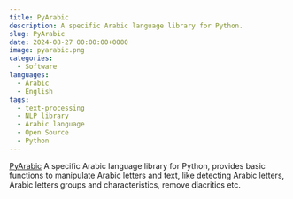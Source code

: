 ```yaml
---
title: PyArabic
description: A specific Arabic language library for Python.
slug: PyArabic
date: 2024-08-27 00:00:00+0000
image: pyarabic.png
categories:
  - Software
languages:
  - Arabic
  - English
tags:
  - text-processing
  - NLP library
  - Arabic language
  - Open Source
  - Python
---
```


[PyArabic](https://github.com/linuxscout/pyarabic) A specific Arabic language library for Python, provides basic functions to manipulate Arabic letters and text, like detecting Arabic letters, Arabic letters groups and characteristics, remove diacritics etc.
